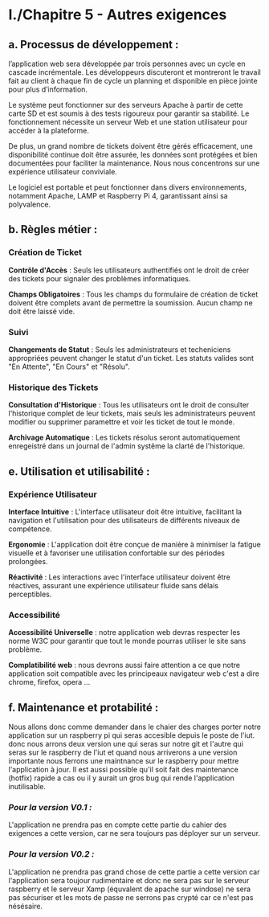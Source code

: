 # I./Chapitre 5 - Autres exigences

## a. Processus de développement :

l’application web sera développée par trois personnes avec un cycle en cascade incrémentale. Les développeurs 
discuteront et montreront le travail fait au client à chaque fin de cycle un planning et disponible en pièce jointe 
pour plus d’information.

Le système peut fonctionner sur des serveurs Apache à partir de cette carte SD et est soumis à des tests rigoureux pour 
garantir sa stabilité. Le fonctionnement nécessite un serveur Web et une station utilisateur pour accéder à la plateforme.

De plus, un grand nombre de tickets doivent être gérés efficacement, une disponibilité continue doit être assurée, 
les données sont protégées et bien documentées pour faciliter la maintenance. Nous nous concentrons sur une expérience 
utilisateur conviviale.

Le logiciel est portable et peut fonctionner dans divers environnements, notamment Apache, LAMP et Raspberry Pi 4, 
garantissant ainsi sa polyvalence.

## b. Règles métier :

### Création de Ticket

**Contrôle d'Accès** : Seuls les utilisateurs authentifiés ont le droit de créer des tickets pour signaler des problèmes
informatiques.

**Champs Obligatoires** : Tous les champs du formulaire de création de ticket doivent être complets avant de permettre 
la soumission. Aucun champ ne doit être laissé vide.

### Suivi

**Changements de Statut** : Seuls les administrateurs et techeniciens appropriées peuvent changer le statut d'un 
ticket. Les statuts valides sont "En Attente", "En Cours" et "Résolu".

### Historique des Tickets

**Consultation d'Historique** : Tous les utilisateurs ont le droit de consulter l'historique complet de leur tickets, mais 
seuls les administrateurs peuvent modifier ou supprimer paramettre et voir les ticket de tout le monde.

**Archivage Automatique** : Les tickets résolus seront automatiquement enregeistré dans un journal de l'admin systême
la clarté de l'historique.

## e. Utilisation et utilisabilité :

### Expérience Utilisateur

**Interface Intuitive** : L'interface utilisateur doit être intuitive, facilitant la navigation et l'utilisation pour 
des utilisateurs de différents niveaux de compétence.

**Ergonomie** : L'application doit être conçue de manière à minimiser la fatigue visuelle et à favoriser une utilisation
confortable sur des périodes prolongées.

**Réactivité** : Les interactions avec l'interface utilisateur doivent être réactives, assurant une expérience 
utilisateur fluide sans délais perceptibles.

### Accessibilité

**Accessibilité Universelle** : notre application web devras respecter les norme W3C pour garantir que tout le monde 
pourras utiliser le site sans problème.

**Complatibilité web** : nous devrons aussi faire attention a ce que notre application soit compatible avec les 
principeaux navigateur web c'est a dire chrome, firefox, opera ...  


## f. Maintenance et protabilité  :

Nous allons donc comme demander dans le chaier des charges porter notre application sur un raspberry pi qui seras accesible 
depuis le poste de l'iut. donc nous arrons deux version une qui seras sur notre git et l'autre qui seras sur le raspberry 
de l'iut et quand nous arriverons a une version importante nous ferrons une maintnance sur le raspberry pour mettre 
l'application à jour. Il est aussi possible qu'il soit fait des maintenance (hotfix) rapide a cas ou il y aurait un gros bug qui
rende l'application inutilisable.

### *Pour la version V0.1 :*

L'application ne prendra pas en compte cette partie du cahier des exigences a cette version, car ne sera toujours 
pas déployer sur un serveur.

### *Pour la version V0.2 :*

L'application ne prendra pas grand chose de cette partie a cette version car l'application sera toujour rudimentaire 
et donc ne sera pas sur le serveur raspberry et le serveur Xamp (équvalent de apache sur windose) ne sera pas sécuriser 
et les mots de passe ne serrons pas crypté car ce n'est pas nésésaire.
